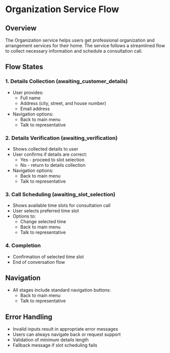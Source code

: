# Organization Service Flow

## Overview
The Organization service helps users get professional organization and arrangement services for their home. The service follows a streamlined flow to collect necessary information and schedule a consultation call.

## Flow States

### 1. Details Collection (awaiting_customer_details)
- User provides:
  - Full name
  - Address (city, street, and house number)
  - Email address
- Navigation options:
  - Back to main menu
  - Talk to representative

### 2. Details Verification (awaiting_verification)
- Shows collected details to user
- User confirms if details are correct:
  - Yes - proceed to slot selection
  - No - return to details collection
- Navigation options:
  - Back to main menu
  - Talk to representative

### 3. Call Scheduling (awaiting_slot_selection)
- Shows available time slots for consultation call
- User selects preferred time slot
- Options to:
  - Change selected time
  - Back to main menu
  - Talk to representative

### 4. Completion
- Confirmation of selected time slot
- End of conversation flow

## Navigation
- All stages include standard navigation buttons:
  - Back to main menu
  - Talk to representative

## Error Handling
- Invalid inputs result in appropriate error messages
- Users can always navigate back or request support
- Validation of minimum details length
- Fallback message if slot scheduling fails